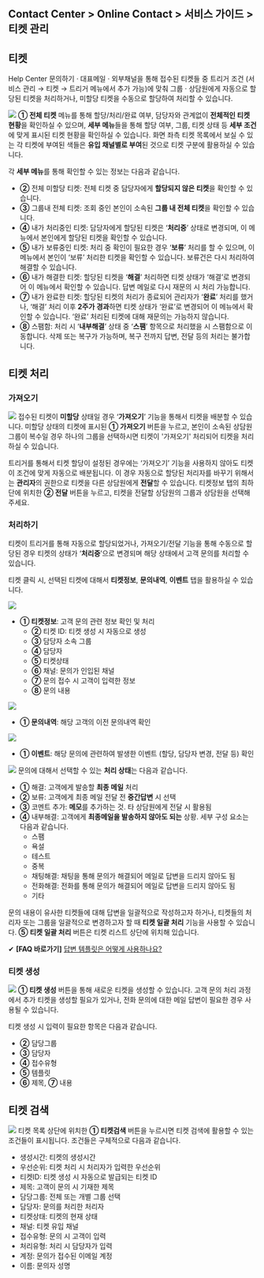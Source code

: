 ## Contact Center > Online Contact > 서비스 가이드 > 티켓 관리


## 티켓
Help Center 문의하기 · 대표메일 · 외부채널을 통해 접수된 티켓들 중 트리거 조건 (서비스 관리 → 티켓 → 트리거 메뉴에서 추가 가능)에 맞춰 그룹 · 상담원에게 자동으로 할당된 티켓을 처리하거나, 미할당 티켓을 수동으로 할당하여 처리할 수 있습니다.

![](http://static.toastoven.net/prod_contact_center/4.1.1-(1).png)
**① 전체 티켓** 메뉴를 통해 할당/처리/완료 여부, 담당자와 관계없이 **전체적인 티켓 현황**을 확인하실 수 있으며, **세부 메뉴**들을 통해 할당 여부, 그룹, 티켓 상태 등 **세부 조건**에 맞게 표시된 티켓 현황을 확인하실 수 있습니다. 화면 좌측 티켓 목록에서 보실 수 있는 각 티켓에 부여된 색들은 **유입 채널별로 부여**된 것으로 티켓 구분에 활용하실 수 있습니다.  

각 **세부 메뉴**를 통해 확인할 수 있는 정보는 다음과 같습니다.
-	**②** 전체 미할당 티켓: 전체 티켓 중 담당자에게 **할당되지 않은 티켓**을 확인할 수 있습니다.
-	**③** 그룹내 전체 티켓: 조회 중인 본인이 소속된 **그룹 내 전체 티켓**을 확인할 수 있습니다.
-	**④** 내가 처리중인 티켓: 담당자에게 할당된 티켓은 ‘**처리중**’ 상태로 변경되며, 이 메뉴에서 본인에게 할당된 티켓을 확인할 수 있습니다.
-	**⑤** 내가 보류중인 티켓: 처리 중 확인이 필요한 경우 ‘**보류**’ 처리를 할 수 있으며, 이 메뉴에서 본인이 ‘보류’ 처리한 티켓을 확인할 수 있습니다. 보류건은 다시 처리하여 해결할 수 있습니다.
-	**⑥** 내가 해결한 티켓: 할당된 티켓을 ‘**해결**’ 처리하면 티켓 상태가 ‘해결’로 변경되어 이 메뉴에서 확인할 수 있습니다. 답변 메일로 다시 재문의 시 처리 가능합니다.
-	**⑦** 내가 완료한 티켓: 할당된 티켓의 처리가 종료되어 관리자가 ‘**완료**’ 처리를 했거나, ‘해결’ 처리 이후 **2주가 경과**하면 티켓 상태가 ‘완료’로 변경되어 이 메뉴에서 확인할 수 있습니다. ‘완료’ 처리된 티켓에 대해 재문의는 가능하지 않습니다.
-	**⑧** 스팸함: 처리 시 ‘**내부해결**’ 상태 중 ‘**스팸**’ 항목으로 처리했을 시 스팸함으로 이동합니다. 삭제 또는 복구가 가능하며, 복구 전까지 답변, 전달 등의 처리는 불가합니다.


## 티켓 처리
### 가져오기
![](http://static.toastoven.net/prod_contact_center/4.1.2-(1).png)
접수된 티켓이 **미할당** 상태일 경우 ‘**가져오기**’ 기능을 통해서 티켓을 배분할 수 있습니다. 미할당 상태의 티켓에 표시된 **① 가져오기** 버튼을 누르고, 본인이 소속된 상담원 그룹이 복수일 경우 하나의 그룹을 선택하시면 티켓이 '가져오기' 처리되어 티켓을 처리하실 수 있습니다.

트리거를 통해서 티켓 할당이 설정된 경우에는 ‘가져오기’ 기능을 사용하지 않아도 티켓이 조건에 맞게 자동으로 배분됩니다. 이 경우 자동으로 할당된 처리자를 바꾸기 위해서는 **관리자**의 권한으로 티켓을 다른 상담원에게 **전달**할 수 있습니다. 티켓정보 탭의 최하단에 위치한 **② 전달** 버튼을 누르고, 티켓을 전달할 상담원의 그룹과 상담원을 선택해주세요.


### 처리하기
티켓이 트리거를 통해 자동으로 할당되었거나, 가져오기/전달 기능을 통해 수동으로 할당된 경우 티켓의 상태가 ‘**처리중**’으로 변경되며 해당 상태에서 고객 문의를 처리할 수 있습니다. 

티켓 클릭 시, 선택된 티켓에 대해서 **티켓정보**, **문의내역**, **이벤트** 탭을 활용하실 수 있습니다.

![](http://static.toastoven.net/prod_contact_center/4.1.2-(2).png)
-	**① 티켓정보**: 고객 문의 관련 정보 확인 및 처리 
    - **②** 티켓 ID: 티켓 생성 시 자동으로 생성
    - **③** 담당자 소속 그룹
    - **④** 담당자
    - **⑤** 티켓상태
    - **⑥** 채널: 문의가 인입된 채널
    - **⑦** 문의 접수 시 고객이 입력한 정보
    - **⑧** 문의 내용

![](http://static.toastoven.net/prod_contact_center/4.1.2-(3).png)
-	**① 문의내역**: 해당 고객의 이전 문의내역 확인

![](http://static.toastoven.net/prod_contact_center/4.1.2-(4).png)
-	**① 이벤트**: 해당 문의에 관련하여 발생한 이벤트 (할당, 담당자 변경, 전달 등) 확인

![](http://static.toastoven.net/prod_contact_center/4.1.2-(5).png)
문의에 대해서 선택할 수 있는 **처리 상태**는 다음과 같습니다.
-	**①** 해결: 고객에게 발송할 **최종 메일** 처리
-	**②** 보류: 고객에게 최종 메일 전달 전 **중간답변** 시 선택
-	**③** 코멘트 추가: **메모**를 추가하는 것. 타 상담원에게 전달 시 활용됨
-	**④** 내부해결: 고객에게 **최종메일을 발송하지 않아도 되는** 상황. 세부 구성 요소는 다음과 같습니다.
    - 스팸
    - 욕설
    - 테스트
    - 중복
    - 채팅해결: 채팅을 통해 문의가 해결되어 메일로 답변을 드리지 않아도 됨
    - 전화해결: 전화를 통해 문의가 해결되어 메일로 답변을 드리지 않아도 됨
    - 기타
  
문의 내용이 유사한 티켓들에 대해 답변을 일괄적으로 작성하고자 하거나, 티켓들의 처리자 또는 그룹을 일괄적으로 변경하고자 할 때 **티켓 일괄 처리** 기능을 사용할 수 있습니다. **⑤ 티켓 일괄 처리** 버튼은 티켓 리스트 상단에 위치해 있습니다.

✔ **\[FAQ 바로가기]** [답변 템플릿은 어떻게 사용하나요?](https://nhn-contact.oc.toast.com/oc/hc/article/39/)

### 티켓 생성
![](http://static.toastoven.net/prod_contact_center/4.1.2-(6).png)
**① 티켓 생성** 버튼을 통해 새로운 티켓을 생성할 수 있습니다. 고객 문의 처리 과정에서 추가 티켓을 생성할 필요가 있거나, 전화 문의에 대한 메일 답변이 필요한 경우 사용될 수 있습니다.

티켓 생성 시 입력이 필요한 항목은 다음과 같습니다.
-	**②** 담당그룹
-	**③** 담당자
-	**④** 접수유형
-	**⑤** 템플릿
-	**⑥** 제목, **⑦** 내용


## 티켓 검색
![](http://static.toastoven.net/prod_contact_center/4.1.3-(1).png)
티켓 목록 상단에 위치한 **① 티켓검색** 버튼을 누르시면 티켓 검색에 활용할 수 있는 조건들이 표시됩니다. 조건들은 구체적으로 다음과 같습니다.
-	생성시간: 티켓의 생성시간
-	우선순위: 티켓 처리 시 처리자가 입력한 우선순위
-	티켓ID: 티켓 생성 시 자동으로 발급되는 티켓 ID
-	제목: 고객이 문의 시 기재한 제목
-	담당그룹: 전체 또는 개별 그룹 선택
-	담당자: 문의를 처리한 처리자
-	티켓상태: 티켓의 현재 상태
-	채널: 티켓 유입 채널
-	접수유형: 문의 시 고객이 입력
-	처리유형: 처리 시 담당자가 입력
-	계정: 문의가 접수된 이메일 계정
-	이름: 문의자 성명

